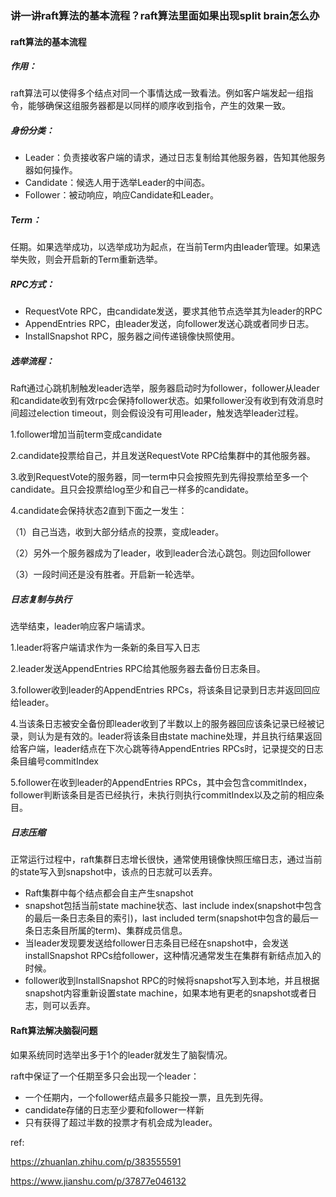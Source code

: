 ### 讲一讲raft算法的基本流程？raft算法里面如果出现split brain怎么办

#### raft算法的基本流程

##### 作用：

raft算法可以使得多个结点对同一个事情达成一致看法。例如客户端发起一组指令，能够确保这组服务器都是以同样的顺序收到指令，产生的效果一致。

##### 身份分类：

- Leader：负责接收客户端的请求，通过日志复制给其他服务器，告知其他服务器如何操作。
- Candidate：候选人用于选举Leader的中间态。
- Follower：被动响应，响应Candidate和Leader。

##### Term：

任期。如果选举成功，以选举成功为起点，在当前Term内由leader管理。如果选举失败，则会开启新的Term重新选举。

##### RPC方式：

- RequestVote RPC，由candidate发送，要求其他节点选举其为leader的RPC
- AppendEntries RPC，由leader发送，向follower发送心跳或者同步日志。
- InstallSnapshot RPC，服务器之间传递镜像快照使用。

##### 选举流程：

Raft通过心跳机制触发leader选举，服务器启动时为follower，follower从leader和candidate收到有效rpc会保持follower状态。如果follower没有收到有效消息时间超过election timeout，则会假设没有可用leader，触发选举leader过程。

1.follower增加当前term变成candidate

2.candidate投票给自己，并且发送RequestVote RPC给集群中的其他服务器。

3.收到RequestVote的服务器，同一term中只会按照先到先得投票给至多一个candidate。且只会投票给log至少和自己一样多的candidate。

4.candidate会保持状态2直到下面之一发生：

（1）自己当选，收到大部分结点的投票，变成leader。

（2）另外一个服务器成为了leader，收到leader合法心跳包。则边回follower

（3）一段时间还是没有胜者。开启新一轮选举。

##### 日志复制与执行

选举结束，leader响应客户端请求。

1.leader将客户端请求作为一条新的条目写入日志

2.leader发送AppendEntries RPC给其他服务器去备份日志条目。

3.follower收到leader的AppendEntries RPCs，将该条目记录到日志并返回回应给leader。

4.当该条日志被安全备份即leader收到了半数以上的服务器回应该条记录已经被记录，则认为是有效的。leader将该条目由state machine处理，并且执行结果返回给客户端，leader结点在下次心跳等待AppendEntries RPCs时，记录提交的日志条目编号commitIndex

5.follower在收到leader的AppendEntries RPCs，其中会包含commitIndex，follower判断该条目是否已经执行，未执行则执行commitIndex以及之前的相应条目。

##### 日志压缩

正常运行过程中，raft集群日志增长很快，通常使用镜像快照压缩日志，通过当前的state写入到snapshot中，该点的日志就可以丢弃。

- Raft集群中每个结点都会自主产生snapshot
- snapshot包括当前state machine状态、last include index(snapshot中包含的最后一条日志条目的索引)，last included term(snapshot中包含的最后一条日志条目所属的term)、集群成员信息。
- 当leader发现要发送给follower日志条目已经在snapshot中，会发送installSnapshot RPCs给follower，这种情况通常发生在集群有新结点加入的时候。
- follower收到InstallSnapshot RPC的时候将snapshot写入到本地，并且根据snapshot内容重新设置state machine，如果本地有更老的snapshot或者日志，则可以丢弃。



#### Raft算法解决脑裂问题

如果系统同时选举出多于1个的leader就发生了脑裂情况。

raft中保证了一个任期至多只会出现一个leader：

- 一个任期内，一个follower结点最多只能投一票，且先到先得。
- candidate存储的日志至少要和follower一样新
- 只有获得了超过半数的投票才有机会成为leader。



ref:

https://zhuanlan.zhihu.com/p/383555591

https://www.jianshu.com/p/37877e046132